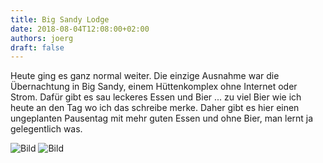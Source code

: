 ```yaml
---
title: Big Sandy Lodge
date: 2018-08-04T12:08:00+02:00
authors: joerg
draft: false
---
```


Heute ging es ganz normal weiter. Die einzige Ausnahme war die Übernachtung in Big Sandy, einem Hüttenkomplex ohne Internet oder Strom. Dafür gibt es sau leckeres Essen und Bier ... zu viel Bier wie ich heute an den Tag wo ich das schreibe merke. Daher gibt es hier einen ungeplanten Pausentag mit mehr guten Essen und ohne Bier, man lernt ja gelegentlich was.


![Bild](/images/OI000927.jpg	"Bild")
![Bild](/images/OI000928.jpg	"Bild")

